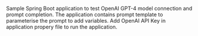 Sample Spring Boot application to test OpenAI GPT-4 model connection and prompt completion. 
The application contains prompt template to parameterise the prompt to add variables.
Add OpenAI API Key in application propery file to run the application.
